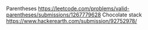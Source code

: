 
Parentheses https://leetcode.com/problems/valid-parentheses/submissions/1267779628
Chocolate stack https://www.hackerearth.com/submission/92752978/
